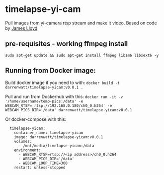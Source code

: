 # timelapse-yi-cam
Pull images from yi-camera rtsp stream and make it video.
Based on code by [James Lloyd](https://james.lloyd.ws/)

## pre-requisites - working ffmpeg install
`sudo apt-get update && sudo apt-get install ffmpeg libsm6 libxext6 -y`

## Running from Docker image:

Build docker image if you need to with:
`docker build -t darrenwatt/timelapse-yicam:v0.0.1 .`

Pull and run from Dockerhub with this:
`docker run -it -v '/home/username/temp-pics:/data' -e WEBCAM_RTSP='rtsp://192.168.0.180/ch0_0.h264' -e WEBCAM_PICS_DIR='/data' darrenwatt/timelapse-yicam:v0.0.1`

Or docker-compose with this:

```
  timelapse-yicam:
    container_name: timelapse-yicam
    image: darrenwatt/timelapse-yicam:v0.0.1
    volumes:
      - /mnt/media/timelapse-yicam:/data
    environment:
      - WEBCAM_RTSP=rtsp://<ip address>/ch0_0.h264
      - WEBCAM_PICS_DIR='/data'
      - WEBCAM_LOOP_TIME=300
    restart: unless-stopped
```
